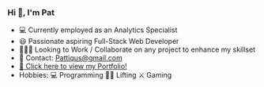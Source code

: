 ### Hi 👋, I'm Pat
<ul>
  <li> 💻 Currently employed as an Analytics Specialist</li>
  <li>😃 Passionate aspiring Full-Stack Web Developer</li>
  <li>👨🏻‍💻 Looking to Work / Collaborate on any project to enhance my skillset</li>
  <li>📧 Contact: <a href=mailto:Pattiqus@gmail.com>Pattiqus@gmail.com</a></li>
  <li><a href=https://pattiqus.github.io/pattiqus-portfolio>🚀 Click here to view my Portfolio!<a></li>
  <li>Hobbies: 💻 Programming 🏋🏽 Lifting ⚔️ Gaming</li>
</ul>

<!--
**Pattiqus/Pattiqus** is a ✨ _special_ ✨ repository because its `README.md` (this file) appears on your GitHub profile.

Here are some ideas to get you started:

- 🔭 I’m currently working on ...
- 🌱 I’m currently learning ...
- 👯 I’m looking to collaborate on ...
- 🤔 I’m looking for help with ...
- 💬 Ask me about ...
- 📫 How to reach me: ...
- 😄 Pronouns: ...
- ⚡ Fun fact: ...
-->
